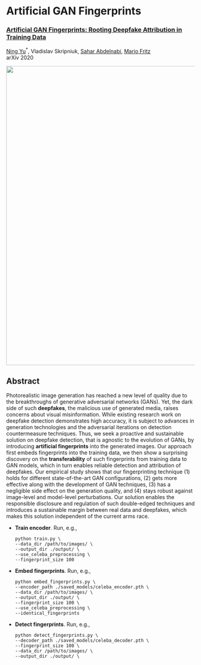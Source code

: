# Artificial GAN Fingerprints

### [Artificial GAN Fingerprints: Rooting Deepfake Attribution in Training Data](https://arxiv.org/pdf/2007.08457.pdf)
[Ning Yu](https://sites.google.com/site/ningy1991/)<sup>*</sup>, Vladislav Skripniuk, [Sahar Abdelnabi](https://cispa.de/en/people/sahar.abdelnabi#profile), [Mario Fritz](https://cispa.saarland/group/fritz/)<br>
arXiv 2020

<img src='fig/rec_minority.png' width=800>

## Abstract
Photorealistic image generation has reached a new level of quality due to the breakthroughs of generative adversarial networks (GANs). Yet, the dark side of such **deepfakes**, the malicious use of generated media, raises concerns about visual misinformation. While existing research work on deepfake detection demonstrates high accuracy, it is subject to advances in generation technologies and the adversarial iterations on detection countermeasure techniques. Thus, we seek a proactive and sustainable solution on deepfake detection, that is agnostic to the evolution of GANs, by introducing **artificial fingerprints** into the generated images. 
Our approach first embeds fingerprints into the training data, we then show a surprising discovery on the **transferability** of such fingerprints from training data to GAN models, which in turn enables reliable detection and attribution of deepfakes. Our empirical study shows that our fingerprinting technique (1) holds for different state-of-the-art GAN configurations, (2) gets more effective along with the development of GAN techniques, (3) has a negligible side effect on the generation quality, and (4) stays robust against image-level and model-level perturbations. Our solution enables the responsible disclosure and regulation of such double-edged techniques and introduces a sustainable margin between real data and deepfakes, which makes this solution independent of the current arms race.



- **Train encoder**. Run, e.g.,
  ```
  python train.py \
  --data_dir /path/to/images/ \
  --output_dir ./output/ \
  --use_celeba_preprocessing \
  --fingerprint_size 100 
  ```
- **Embed fingerprints**. Run, e.g.,
  ```
  python embed_fingerprints.py \
  --encoder_path ./saved_models/celeba_encoder.pth \
  --data_dir /path/to/images/ \
  --output_dir ./output/ \
  --fingerprint_size 100 \
  --use_celeba_preprocessing \
  --identical_fingerprints
  ```
- **Detect fingerprints**. Run, e.g.,
  ```
  python detect_fingerprints.py \
  --decoder_path ./saved_models/celeba_decoder.pth \
  --fingerprint_size 100 \
  --data_dir /path/to/images/ \
  --output_dir ./output/ \
  ```

